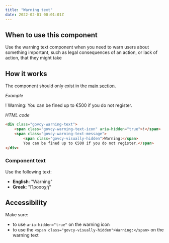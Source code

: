 ```yaml
---
title: "Warning text"
date: 2022-02-01 00:01:01Z
---
```


## When to use this component
Use the warning text component when you need to warn users about something important, such as legal consequences of an action, or lack of action, that they might take

## How it works
The component should only exist in the [main section](../../getting-started/page-template/#sections). 

*Example*
<div class="govcy-container govcy-p-4 govcy-br-1 govcy-br-standard govcy-mb-4">
<div class="govcy-warning-text">
    <span class="govcy-warning-text-icon" aria-hidden="true">!</span>
    <span class="govcy-warning-text-message">
        <span class="govcy-visually-hidden">Warning:</span>
        You can be fined up to €500 if you do not register.</span>
</div>
</div>

*HTML code*
```html
<div class="govcy-warning-text">
    <span class="govcy-warning-text-icon" aria-hidden="true">!</span>
    <span class="govcy-warning-text-message">
        <span class="govcy-visually-hidden">Warning:</span>
        You can be fined up to €500 if you do not register.</span>
</div>
```
### Component text
Use the following text:
- **English**: "Warning"
- **Greek**: "Προσοχή"

## Accessibility
Make sure:
- to use `aria-hidden="true"` on the warning icon
- to use the `<span class="govcy-visually-hidden">Warning:</span>` on the warning text 